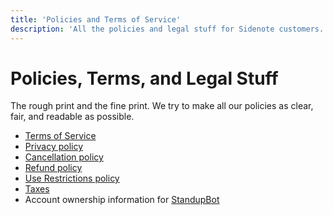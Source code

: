```yaml
---
title: 'Policies and Terms of Service'
description: 'All the policies and legal stuff for Sidenote customers. We try to make all our policies as clear, fair, and readable as possible.'
---
```


# Policies, Terms, and Legal Stuff

The rough print and the fine print. We try to make all our policies as clear, fair, and readable as possible.

* [Terms of Service](/policies/terms/)
* [Privacy policy](/policies/privacy/)
* [Cancellation policy](/policies/cancellation/)
* [Refund policy](/policies/refund/)
* [Use Restrictions policy](/policies/abuse/)
* [Taxes](/policies/taxes/)
* Account ownership information for [StandupBot](/policies/ownership-sb/)